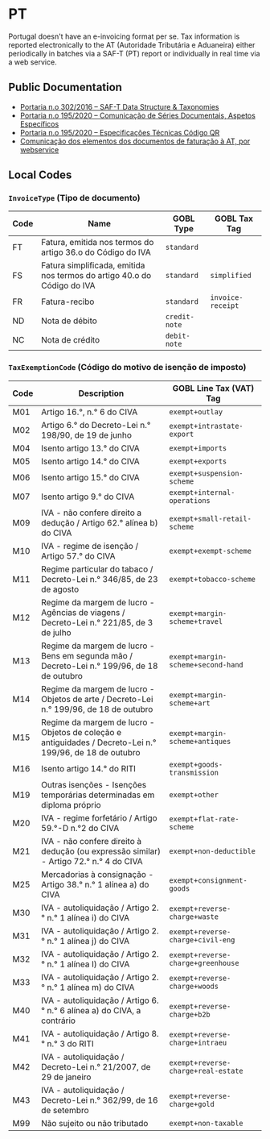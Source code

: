 # PT

Portugal doesn't have an e-invoicing format per se. Tax information is reported electronically to the AT (Autoridade Tributária e Aduaneira) either periodically in batches via a SAF-T (PT) report or individually in real time via a web service.

## Public Documentation

* [Portaria n.o 302/2016 – SAF-T Data Structure & Taxonomies](https://info.portaldasfinancas.gov.pt/pt/informacao_fiscal/legislacao/diplomas_legislativos/Documents/Portaria_302_2016.pdf)
* [Portaria n.o 195/2020 – Comunicação de Séries Documentais, Aspetos Específicos](https://info.portaldasfinancas.gov.pt/pt/apoio_contribuinte/Faturacao/Comunicacao_Series_ATCUD/Documents/Comunicacao_de_Series_Documentais_Manual_de_Integracao_de_SW_Aspetos_Genericos.pdf)
* [Portaria n.o 195/2020 – Especificações Técnicas Código QR](https://info.portaldasfinancas.gov.pt/pt/apoio_contribuinte/Novas_regras_faturacao/Documents/Especificacoes_Tecnicas_Codigo_QR.pdf)
* [Comunicação dos elementos dos documentos de faturação à AT, por webservice](https://info.portaldasfinancas.gov.pt/pt/apoio_contribuinte/Faturacao/Fatcorews/Documents/Comunicacao_dos_elementos_dos_documentos_de_faturacao.pdf)

## Local Codes

### `InvoiceType` (Tipo de documento)

| Code | Name | GOBL Type | GOBL Tax Tag |
| --- | --- | --- | --- |
| FT | Fatura, emitida nos termos do artigo 36.o do Código do IVA | `standard` | |
| FS | Fatura simplificada, emitida nos termos do artigo 40.o do Código do IVA | `standard` | `simplified` |
| FR | Fatura-recibo | `standard` | `invoice-receipt` |
| ND | Nota de débito | `credit-note` | |
| NC | Nota de crédito | `debit-note` | |

### `TaxExemptionCode` (Código do motivo de isenção de imposto)

| Code | Description | GOBL Line Tax (VAT) Tag |
| --- | --- | --- |
| M01 | Artigo 16.°, n.° 6 do CIVA | `exempt+outlay` |
| M02 | Artigo 6.° do Decreto-Lei n.° 198/90, de 19 de junho | `exempt+intrastate-export` |
| M04 | Isento artigo 13.° do CIVA | `exempt+imports` |
| M05 | Isento artigo 14.° do CIVA | `exempt+exports` |
| M06 | Isento artigo 15.° do CIVA | `exempt+suspension-scheme` |
| M07 | Isento artigo 9.° do CIVA | `exempt+internal-operations` |
| M09 | IVA - não confere direito a dedução / Artigo 62.° alínea b) do CIVA | `exempt+small-retail-scheme` |
| M10 | IVA - regime de isenção / Artigo 57.° do CIVA | `exempt+exempt-scheme` |
| M11 | Regime particular do tabaco / Decreto-Lei n.° 346/85, de 23 de agosto | `exempt+tobacco-scheme` |
| M12 | Regime da margem de lucro - Agências de viagens / Decreto-Lei n.° 221/85, de 3 de julho | `exempt+margin-scheme+travel` |
| M13 | Regime da margem de lucro - Bens em segunda mão / Decreto-Lei n.° 199/96, de 18 de outubro | `exempt+margin-scheme+second-hand` |
| M14 | Regime da margem de lucro - Objetos de arte / Decreto-Lei n.° 199/96, de 18 de outubro | `exempt+margin-scheme+art` |
| M15 | Regime da margem de lucro - Objetos de coleção e antiguidades / Decreto-Lei n.° 199/96, de 18 de outubro | `exempt+margin-scheme+antiques` |
| M16 | Isento artigo 14.° do RITI | `exempt+goods-transmission` |
| M19 | Outras isenções - Isenções temporárias determinadas em diploma próprio | `exempt+other` |
| M20 | IVA - regime forfetário / Artigo 59.°-D n.°2 do CIVA | `exempt+flat-rate-scheme` |
| M21 | IVA - não confere direito à dedução (ou expressão similar) - Artigo 72.° n.° 4 do CIVA | `exempt+non-deductible` |
| M25 | Mercadorias à consignação - Artigo 38.° n.° 1 alínea a) do CIVA | `exempt+consignment-goods` |
| M30 | IVA - autoliquidação / Artigo 2.° n.° 1 alínea i) do CIVA | `exempt+reverse-charge+waste` |
| M31 | IVA - autoliquidação / Artigo 2.° n.° 1 alínea j) do CIVA | `exempt+reverse-charge+civil-eng` |
| M32 | IVA - autoliquidação / Artigo 2.° n.° 1 alínea I) do CIVA | `exempt+reverse-charge+greenhouse` |
| M33 | IVA - autoliquidação / Artigo 2.° n.° 1 alínea m) do CIVA | `exempt+reverse-charge+woods` |
| M40 | IVA - autoliquidação / Artigo 6.° n.° 6 alínea a) do CIVA, a contrário | `exempt+reverse-charge+b2b` |
| M41 | IVA - autoliquidação / Artigo 8.° n.° 3 do RITI | `exempt+reverse-charge+intraeu` |
| M42 | IVA - autoliquidação / Decreto-Lei n.° 21/2007, de 29 de janeiro | `exempt+reverse-charge+real-estate` |
| M43 | IVA - autoliquidação / Decreto-Lei n.° 362/99, de 16 de setembro | `exempt+reverse-charge+gold` |
| M99 | Não sujeito ou não tributado | `exempt+non-taxable` |
